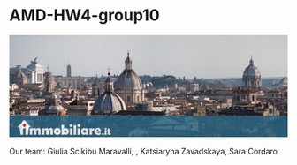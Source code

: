 # AMD-HW4-group10
![Screenshot](immobiliare.png)

Our team: Giulia Scikibu Maravalli, , Katsiaryna Zavadskaya, Sara Cordaro
